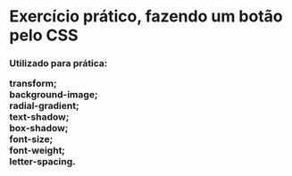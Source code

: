 <strong>

<h1>Exercício prático, fazendo um botão pelo CSS</h1>

<h3>
Utilizado para prática:

transform;<br>
background-image;<br>
radial-gradient;<br>
text-shadow;<br>
box-shadow;<br>
font-size;<br>
font-weight;<br>
letter-spacing.
</h3>

</strong>